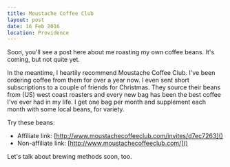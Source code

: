 ```yaml
---
title: Moustache Coffee Club
layout: post
date: 16 Feb 2016
location: Providence
---
```


Soon, you'll see a post here about me roasting my own coffee beans. It's coming, but not quite yet.

In the meantime, I heartily recommend Moustache Coffee Club. I've been ordering coffee from them for over a year now. I even sent short subscriptions to a couple of friends for Christmas. They source their beans from (US) west coast roasters and every new bag has been the best coffee I've ever had in my life. I get one bag per month and supplement each month with some local beans, for variety.

Try these beans:

* Affiliate link: [http://www.moustachecoffeeclub.com/invites/d7ec7263]()
* Non-affiliate link: [http://www.moustachecoffeeclub.com/]()

Let's talk about brewing methods soon, too.
